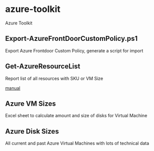 # azure-toolkit
Azure Toolkit

## Export-AzureFrontDoorCustomPolicy.ps1 ##
Export Azure Frontdoor Custom Policy, generate a script for import

## Get-AzureResourceList ##
Report list of all resources with SKU or VM Size

[manual](https://github.com/ChrisPolewiak/azure-toolkit/blob/master/AzureResourcesList.md#get-azureresourcelist)

## Azure VM Sizes ##
Excel sheet to calculate amount and size of disks for Virtual Machine

## Azure Disk Sizes ##
All current and past Azure Virtual Machines with lots of technical data

